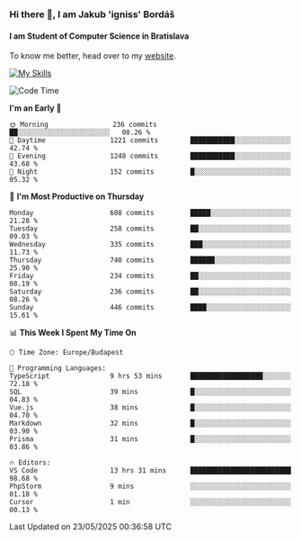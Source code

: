 ### Hi there 👋, I am Jakub 'igniss' Bordáš

#### I am Student of Computer Science in Bratislava
To know me better, head over to my [website](https://bordas.sk).

[![My Skills](https://skillicons.dev/icons?i=js,typescript,html,css,figma,svelte,vue,next,postgresql,nest,express,nodejs)](https://bordas.sk)


<!--START_SECTION:waka-->
![Code Time](http://img.shields.io/badge/Code%20Time-1%2C909%20hrs%207%20mins-blue)

**I'm an Early 🐤** 

```text
🌞 Morning                236 commits         ██░░░░░░░░░░░░░░░░░░░░░░░   08.26 % 
🌆 Daytime                1221 commits        ███████████░░░░░░░░░░░░░░   42.74 % 
🌃 Evening                1248 commits        ███████████░░░░░░░░░░░░░░   43.68 % 
🌙 Night                  152 commits         █░░░░░░░░░░░░░░░░░░░░░░░░   05.32 % 
```
📅 **I'm Most Productive on Thursday** 

```text
Monday                   608 commits         █████░░░░░░░░░░░░░░░░░░░░   21.28 % 
Tuesday                  258 commits         ██░░░░░░░░░░░░░░░░░░░░░░░   09.03 % 
Wednesday                335 commits         ███░░░░░░░░░░░░░░░░░░░░░░   11.73 % 
Thursday                 740 commits         ██████░░░░░░░░░░░░░░░░░░░   25.90 % 
Friday                   234 commits         ██░░░░░░░░░░░░░░░░░░░░░░░   08.19 % 
Saturday                 236 commits         ██░░░░░░░░░░░░░░░░░░░░░░░   08.26 % 
Sunday                   446 commits         ████░░░░░░░░░░░░░░░░░░░░░   15.61 % 
```


📊 **This Week I Spent My Time On** 

```text
🕑︎ Time Zone: Europe/Budapest

💬 Programming Languages: 
TypeScript               9 hrs 53 mins       ██████████████████░░░░░░░   72.18 % 
SQL                      39 mins             █░░░░░░░░░░░░░░░░░░░░░░░░   04.83 % 
Vue.js                   38 mins             █░░░░░░░░░░░░░░░░░░░░░░░░   04.70 % 
Markdown                 32 mins             █░░░░░░░░░░░░░░░░░░░░░░░░   03.90 % 
Prisma                   31 mins             █░░░░░░░░░░░░░░░░░░░░░░░░   03.86 % 

🔥 Editors: 
VS Code                  13 hrs 31 mins      █████████████████████████   98.68 % 
PhpStorm                 9 mins              ░░░░░░░░░░░░░░░░░░░░░░░░░   01.18 % 
Cursor                   1 min               ░░░░░░░░░░░░░░░░░░░░░░░░░   00.13 % 
```


 Last Updated on 23/05/2025 00:36:58 UTC
<!--END_SECTION:waka-->
